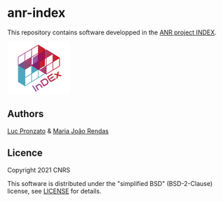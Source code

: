 # anr-index

This repository contains software developped in the
[ANR project INDEX](https://sdb3.i3s.unice.fr/anrindex/).

![ANR INDEX logo](anr-index.png)


## Authors

[Luc Pronzato](https://www.i3s.unice.fr/lpronzato/) &
[Maria João Rendas](https://www.i3s.unice.fr/~rendas/rendas/Home.html)


## Licence

Copyright 2021 CNRS

This software is distributed under the "simplified BSD" (BSD-2-Clause) license,
see [LICENSE](LICENSE) for details.
